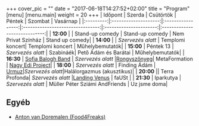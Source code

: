 +++
cover_pic = ""
date = "2017-06-18T14:27:52+02:00"
title = "Program"
[menu]
     [menu.main]
        weight = 20
+++
| Időpont | Szerda             | Csütörtök       | Péntek                         | Szombat              | Vasárnap                    |
|:---------:|:--------------------:|:-----------------:|:--------------------------------:|:----------------------:|:-----------------------------:|
| **12:00**   |                    | Stand-up comedy | Stand-up comedy                | Nem Privat Színház   | Stand up comedy|
| **14:00**   |                    | *Szervezés alatt* | Templomi koncert| Templomi koncert     | Műhelybemutatók|
| **15:00**   | Péntek 13          | *Szervezés alatt* | Szabináék| Pető Ádám és Barátai | Műhelybemutatók|
| **16:30**   | [Sofia Balogh Band](/artist/sofia_balogh_band) | *Szervezés alatt* |[Rongyszőnyeg](/artist/rongyszonyeg)| MetaFormation        | [Nagy Edi Project](/artist/nagy_edi_project)|
| **18:00**   | *Szervezés alatt*    | Finding Ádám    | [Urmuz](/artist/urmuz)|*Szervezés alatt*|Halálorgazmus (akusztikus)|
| **20:00**   || Terra Profonda| *Szervezés alatt* |[Landing Venus](/artist/landing_venus)        | faUSt |
| **21:30**   | Iparkutya          | *Szervezés alatt* | Müller Péter Sziámi AndFriends | Uz jsme doma|

## Egyéb
* [Anton van Doremalen (Food4Freaks)](/artist/anton_van_doremalen)
